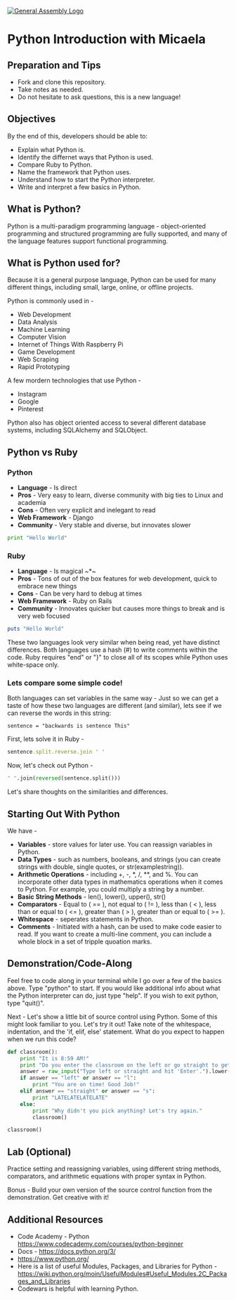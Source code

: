 [![General Assembly Logo](https://camo.githubusercontent.com/1a91b05b8f4d44b5bbfb83abac2b0996d8e26c92/687474703a2f2f692e696d6775722e636f6d2f6b6538555354712e706e67)](https://generalassemb.ly/education/web-development-immersive)

# Python Introduction with Micaela

## Preparation and Tips

-   Fork and clone this repository.
-   Take notes as needed.
-   Do not hesitate to ask questions, this is a new language!

## Objectives

By the end of this, developers should be able to:

-   Explain what Python is.
-   Identify the differnet ways that Python is used.
-   Compare Ruby to Python.
-   Name the framework that Python uses.
-   Understand how to start the Python interpreter.
-   Write and interpret a few basics in Python.

## What is Python?

Python is a multi-paradigm programming language - object-oriented programming and structured programming are fully supported, and many of the language features support functional programming.

## What is Python used for?

Because it is a general purpose language, Python can be used for many different things, including small, large, online, or offline projects.

Python is commonly used in -
-   Web Development
-   Data Analysis
-   Machine Learning
-   Computer Vision
-   Internet of Things With Raspberry Pi
-   Game Development
-   Web Scraping
-   Rapid Prototyping

A few mordern technologies that use Python -
-   Instagram
-   Google
-   Pinterest

Python also has object oriented access to several different database systems, including SQLAlchemy and SQLObject.

## Python vs Ruby

### Python
-   **Language** - Is direct
-   **Pros** - Very easy to learn, diverse community with big ties to Linux and academia
-   **Cons** - Often very explicit and inelegant to read
-   **Web Framework** - Django
-   **Community** - Very stable and diverse, but innovates slower

```python
print "Hello World"
```

### Ruby
-   **Language** - Is magical ~*~
-   **Pros** - Tons of out of the box features for web development, quick to embrace new things
-   **Cons** - Can be very hard to debug at times
-   **Web Framework** - Ruby on Rails
-   **Community** - Innovates quicker but causes more things to break and is very web focused

```ruby
puts "Hello World"
```

These two languages look very similar when being read, yet have distinct differences.
Both languages use a hash (#) to write comments within the code.
Ruby requires "end" or "}" to close all of its scopes while Python uses white-space only.

### Lets compare some simple code!

Both languages can set variables in the same way -
Just so we can get a taste of how these two languages are different (and similar), lets see if we can reverse the words in this string:

```
sentence = "backwards is sentence This"
```

First, lets solve it in Ruby -
```ruby
sentence.split.reverse.join ' '
```

Now, let's check out Python -
```python
" ".join(reversed(sentence.split()))
```

Let's share thoughts on the similarities and differences.

## Starting Out With Python

We have -
-   **Variables** - store values for later use. You can reassign variables in Python.
-   **Data Types** - such as numbers, booleans, and strings (you can create strings with double, single quotes, or str(examplestring)).
-   **Arithmetic Operations** - including +, -, *, /, **, and %. You can incorporate other data types in mathematics operations when it comes to Python. For example, you could multiply a string by a number.
-   **Basic String Methods** - len(), lower(), upper(), str()
-   **Comparators** - Equal to ( == ), not equal to ( != ), less than ( < ), less than or equal to ( <= ), greater than ( > ), greater than or equal to ( >= ).
-   **Whitespace** - seperates statements in Python.
-   **Comments** - Initiated with a hash, can be used to make code easier to read. If you want to create a multi-line comment, you can include a whole block in a set of tripple quoation marks.


## Demonstration/Code-Along

Feel free to code along in your terminal while I go over a few of the basics above. Type "python" to start. If you would like additional info about what the Python interpreter can do, just type "help". If you wish to exit python, type "quit()".

Next - Let's show a little bit of source control using Python. Some of this might look familiar to you. Let's try it out! Take note of the whitespace, indentation, and the 'if, elif, else' statement. What do you expect to happen when we run this code?

```python
def classroom():
    print "It is 8:59 AM!"
    print "Do you enter the classroom on the left or go straight to get a last minute cup of coffee?"
    answer = raw_input("Type left or straight and hit 'Enter'.").lower()
    if answer == "left" or answer == "l":
        print "You are on time! Good Job!"
    elif answer == "straight" or answer == "s":
        print "LATELATELATELATE"
    else:
        print "Why didn't you pick anything? Let's try again."
        classroom()

classroom()
```

## Lab (Optional)

Practice setting and reassigning variables, using different string methods, comparators, and arithmetic equations with proper syntax in Python.

Bonus - Build your own version of the source control function from the demonstration. Get creative with it!

## Additional Resources

-   Code Academy - Python https://www.codecademy.com/courses/python-beginner
-   Docs - https://docs.python.org/3/
-   https://www.python.org/
-   Here is a list of useful Modules, Packages, and Libraries for Python - https://wiki.python.org/moin/UsefulModules#Useful_Modules.2C_Packages_and_Libraries
-   Codewars is helpful with learning Python.
